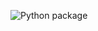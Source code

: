 ![Python package](https://github.com/99002523/python_test/workflows/Python%20package/badge.svg?branch=main)

